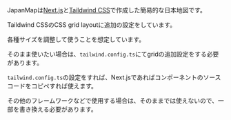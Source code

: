 JapanMapは[Next.js](https://nextjs.org/)と[Taildwind CSS](https://tailwindcss.com/)で作成した簡易的な日本地図です。

Taildwind CSSのCSS grid layoutに追加の設定をしています。

各種サイズを調整して使うことを想定しています。

そのまま使いたい場合は、`tailwind.config.ts`にてgridの追加設定をする必要があります。

`tailwind.config.ts`の設定をすれば、Next.jsであればコンポーネントのソースコードをコピペすれば使えます。

その他のフレームワークなどで使用する場合は、そのままでは使えないので、一部を書き換える必要があります。

